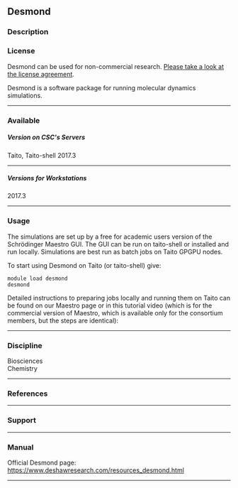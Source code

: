 ## Desmond

### Description

### License

Desmond can be  used for non-commercial research. [Please  take a look
at the license agreement].

Desmond  is   a  software  package  for   running  molecular  dynamics
simulations.

------------------------------------------------------------------------

### Available

##### Version on CSC's Servers

Taito, Taito-shell 2017.3

------------------------------------------------------------------------

##### Versions for Workstations

2017.3

------------------------------------------------------------------------

### Usage

The simulations are set up by a free for academic users version of the
Schrödinger  Maestro  GUI.  The  GUI  can be  run  on  taito-shell  or
installed and run  locally. Simulations are best run as  batch jobs on
Taito GPGPU nodes.

To start using Desmond on Taito (or taito-shell) give:

    module load desmond
    desmond

Detailed instructions  to preparing jobs  locally and running  them on
Taito  can be  found on  our Maestro  page or  in this  tutorial video
(which is  for the commercial  version of Maestro, which  is available
only for the consortium members, but the steps are identical):

------------------------------------------------------------------------

### Discipline

Biosciences  
Chemistry  

------------------------------------------------------------------------

### References

------------------------------------------------------------------------

### Support

------------------------------------------------------------------------

### Manual

Official                         Desmond                         page:
<https://www.deshawresearch.com/resources_desmond.html>

------------------------------------------------------------------------

  [Please take a look at the license agreement]: https://www.deshawresearch.com/downloads/download_desmond.cgi/Desmond_License.txt
